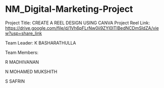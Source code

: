 # NM_Digital-Marketing-Project
Project Title: CREATE A REEL DESIGN USING CANVA
Project Reel Link: https://drive.google.com/file/d/1Vh6pFLrNw0ii9ZYl0ITIBedNCDmSldZA/view?usp=share_link


Team Leader:
K BASHARATHULLA

Team Members:

R MADHIVANAN

N MOHAMED MUKSHITH

S SAFRIN
